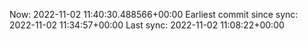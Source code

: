 Now: 2022-11-02 11:40:30.488566+00:00 Earliest commit since sync: 2022-11-02 11:34:57+00:00 Last sync: 2022-11-02 11:08:22+00:00
